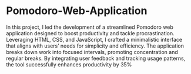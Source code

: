 # Pomodoro-Web-Application
In this project, I led the development of a streamlined Pomodoro web application designed to boost productivity and tackle procrastination. Leveraging HTML, CSS, and JavaScript, I crafted a minimalistic interface that aligns with users’ needs for simplicity and efficiency. The application breaks down work into focused intervals, promoting concentration and regular breaks. By integrating user feedback and tracking usage patterns, the tool successfully enhances productivity by 35%
